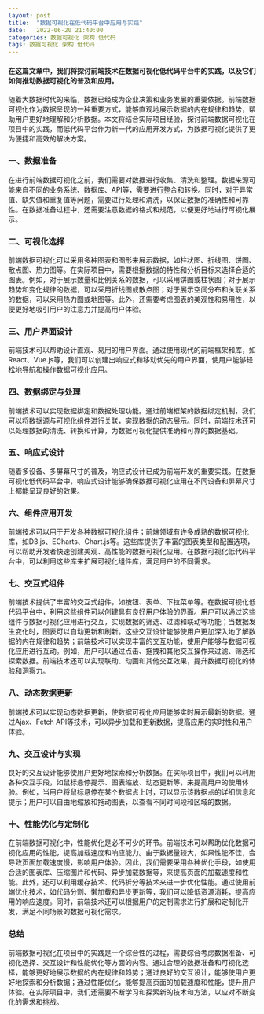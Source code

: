 ```yaml
---
layout: post
title:  "数据可视化在低代码平台中应用与实践"
date:   2022-06-20 21:40:00
categories: 数据可视化 架构 低代码
tags: 数据可视化 架构 低代码
---
```

#### 在这篇文章中，我们将探讨前端技术在数据可视化低代码平台中的实践，以及它们如何推动数据可视化的普及和应用。

随着大数据时代的来临，数据已经成为企业决策和业务发展的重要依据。前端数据可视化作为数据呈现的一种重要方式，能够直观地展示数据的内在规律和趋势，帮助用户更好地理解和分析数据。本文将结合实际项目经验，探讨前端数据可视化在项目中的实践，而低代码平台作为新一代的应用开发方式，为数据可视化提供了更为便捷和高效的解决方案。

### 一、数据准备

在进行前端数据可视化之前，我们需要对数据进行收集、清洗和整理。数据来源可能来自不同的业务系统、数据库、API等，需要进行整合和转换。同时，对于异常值、缺失值和重复值等问题，需要进行处理和清洗，以保证数据的准确性和可靠性。在数据准备过程中，还需要注意数据的格式和规范，以便更好地进行可视化展示。

### 二、可视化选择

前端数据可视化可以采用多种图表和图形来展示数据，如柱状图、折线图、饼图、散点图、热力图等。在实际项目中，需要根据数据的特性和分析目标来选择合适的图表。例如，对于展示数量和比例关系的数据，可以采用饼图或柱状图；对于展示趋势和变化规律的数据，可以采用折线图或散点图；对于展示空间分布和关联关系的数据，可以采用热力图或地图等。此外，还需要考虑图表的美观性和易用性，以便更好地吸引用户的注意力并提高用户体验。

### 三、用户界面设计

前端技术可以帮助设计直观、易用的用户界面。通过使用现代的前端框架和库，如React、Vue.js等，我们可以创建出响应式和移动优先的用户界面，使用户能够轻松地导航和操作数据可视化应用。

### 四、数据绑定与处理

前端技术可以实现数据绑定和数据处理功能。通过前端框架的数据绑定机制，我们可以将数据源与可视化组件进行关联，实现数据的动态展示。同时，前端技术还可以处理数据的清洗、转换和计算，为数据可视化提供准确和可靠的数据基础。

### 五、响应式设计
随着多设备、多屏幕尺寸的普及，响应式设计已成为前端开发的重要实践。在数据可视化低代码平台中，响应式设计能够确保数据可视化应用在不同设备和屏幕尺寸上都能呈现良好的效果。

### 六、组件应用开发
前端技术可以用于开发各种数据可视化组件；前端领域有许多成熟的数据可视化库，如D3.js、ECharts、Chart.js等。这些库提供了丰富的图表类型和配置选项，可以帮助开发者快速创建美观、高性能的数据可视化应用。在数据可视化低代码平台中，可以利用这些库来扩展可视化组件库，满足用户的不同需求。

### 七、交互式组件
前端技术提供了丰富的交互式组件，如按钮、表单、下拉菜单等。在数据可视化低代码平台中，利用这些组件可以创建具有良好用户体验的界面。用户可以通过这些组件与数据可视化应用进行交互，实现数据的筛选、过滤和联动等功能；当数据发生变化时，图表可以自动更新和刷新。这些交互设计能够使用户更加深入地了解数据的内在规律和趋势；前端技术可以实现丰富的交互功能，使用户能够与数据可视化应用进行互动。例如，用户可以通过点击、拖拽和其他交互操作来过滤、筛选和探索数据。前端技术还可以实现联动、动画和其他交互效果，提升数据可视化的体验和洞察力。

### 八、动态数据更新
前端技术可以实现动态数据更新，使数据可视化应用能够实时展示最新的数据。通过Ajax、Fetch API等技术，可以异步加载和更新数据，提高应用的实时性和用户体验。

### 九、交互设计与实现
良好的交互设计能够使用户更好地探索和分析数据。在实际项目中，我们可以利用各种交互手段，如鼠标悬停提示、图表缩放、动态更新等，来提高用户的使用体验。例如，当用户将鼠标悬停在某个数据点上时，可以显示该数据点的详细信息和提示；用户可以自由地缩放和拖动图表，以查看不同时间段和区域的数据。

### 十、性能优化与定制化

在前端数据可视化中，性能优化是必不可少的环节。前端技术可以帮助优化数据可视化应用的性能，提高加载速度和响应能力。由于数据量较大，如果性能不佳，会导致页面加载速度慢，影响用户体验。因此，我们需要采用各种优化手段，如使用合适的图表库、压缩图片和代码、异步加载数据等，来提高页面的加载速度和性能。此外，还可以利用缓存技术、代码拆分等技术来进一步优化性能。通过使用前端优化技术，如代码分割、懒加载和异步更新等，我们可以降低资源消耗，提高应用的响应速度。同时，前端技术还可以根据用户的定制需求进行扩展和定制化开发，满足不同场景的数据可视化需求。

### 总结

前端数据可视化在项目中的实践是一个综合性的过程，需要综合考虑数据准备、可视化选择、交互设计和性能优化等方面的内容。通过合理的数据准备和可视化选择，能够更好地展示数据的内在规律和趋势；通过良好的交互设计，能够使用户更好地探索和分析数据；通过性能优化，能够提高页面的加载速度和性能，提升用户体验。在实际项目中，我们还需要不断学习和探索新的技术和方法，以应对不断变化的需求和挑战。
